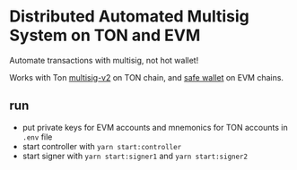 # Distributed Automated Multisig System on TON and EVM

Automate transactions with multisig, not hot wallet!

Works with Ton [multisig-v2](https://github.com/ton-blockchain/multisig-contract-v2) on TON chain, and [safe wallet](https://safe.global/wallet) on EVM chains.

## run
- put private keys for EVM accounts and mnemonics for TON accounts in `.env` file
- start controller with `yarn start:controller`
- start signer with `yarn start:signer1` and `yarn start:signer2`
